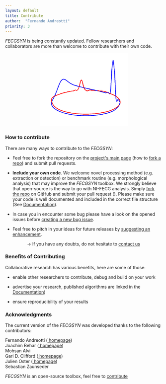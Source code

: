 ```yaml
---
layout: default
title: Contribute
author:  "Fernando Andreotti"
priority: 3
---
```


_FECGSYN_ is being constantly updated. Fellow researchers and collaborators are more than welcome to contribute with their own code.

<div>
    <center><img class="img-responsive" src="images/French_fecgsyn.png" alt="VCGs"  width="283" height="235"></center>
</div>

### How to contribute
There are many ways to contribute to the _FECGSYN_:

- Feel free to fork the repository on the [<span class="octicon octicon-mark-github"></span> project's main page](https://github.com/fernandoandreotti/fecgsyn) (how to [<span class="octicon octicon-repo-forked"></span> fork a repo](https://help.github.com/articles/fork-a-repo/)) and submit pull requests.

- **Include your own code**. We welcome novel processing method (e.g. extraction or detection) or benchmark routine (e.g. morphological analysis) that may improve the _FECGSYN_ toolbox. We strongly believe that open-source is the way to go with NI-FECG analysis. Simply [<span class="octicon octicon-repo-forked"></span> fork the repo](https://github.com/fernandoandreotti/fecgsyn) on GitHub and submit your pull request (<span class="octicon octicon-git-pull-request"></span>). Please make sure your code is well documented and included in the correct file structure (See [<span class="octicon octicon-globe"></span> Documentation]({{site.github.url}}/pages/documentation.html)).

- In case you in encounter some bug please have a look on the opened issues before [<span class="octicon octicon-bug"></span> creating a new bug issue](https://github.com/fernandoandreotti/fecgsyn/issues).

- Feel free to pitch in your ideas for future releases by [<span class="octicon octicon-light-bulb"></span> suggesting an enhancement](https://github.com/fernandoandreotti/fecgsyn/issues).


<center>-> If you have any doubts, do not hesitate to <a href="mailto:fernando.andreotti@mailbox.tu-dresden.de;joachim.behar@eng.ox.ac.uk"><span class="octicon octicon-mail"></span> contact us</a></center>

### Benefits of Contributing

Collaborative research has various benefits, here are some of those:

 - enable other researchers to contribute, debug and build on your work
 
 - advertise your research, published algorithms are linked in the [<span class="octicon octicon-globe"></span> Documentation]({{site.github.url}}/pages/documentation.html))
 
 - ensure reproducibility of your results


### Acknowledgments

The current version of the _FECGSYN_ was developed thanks to the following contributors:

Fernando Andreotti ([<span class="octicon octicon-globe"></span> homepage](http://fernando.planetarium.com.br/))<br>
Joachim Behar ([<span class="octicon octicon-globe"></span> homepage](http://joachimbehar.comuv.com/))<br>
Mohsan Alvi<br>
Gari D. Clifford ([<span class="octicon octicon-globe"></span> homepage](http://gdclifford.info/))<br>
Julien Oster ([<span class="octicon octicon-globe"></span> homepage](http://julienoster.tk/))<br>
Sebastian Zaunseder<br>

<p><em>FECGSYN</em> is an open-source toolbox, feel free to <a href="{{site.github.url}}/pages/contribute.html" data-toggle="tooltip" title="Hooray!">contribute</a></p>

